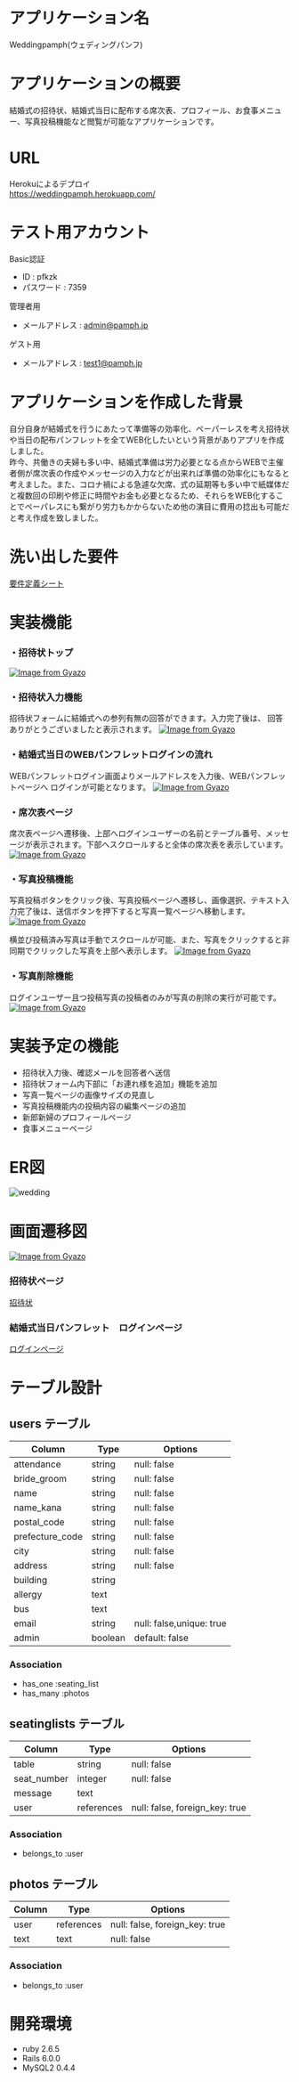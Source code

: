 # アプリケーション名
Weddingpamph(ウェディングパンフ)  

# アプリケーションの概要
結婚式の招待状、結婚式当日に配布する席次表、プロフィール、お食事メニュー、写真投稿機能など閲覧が可能なアプリケーションです。

# URL
Herokuによるデプロイ  
https://weddingpamph.herokuapp.com/

# テスト用アカウント
Basic認証  
- ID : pfkzk  
- パスワード : 7359  

管理者用  
- メールアドレス : admin@pamph.jp  

ゲスト用  
- メールアドレス : test1@pamph.jp  

# アプリケーションを作成した背景
自分自身が結婚式を行うにあたって準備等の効率化、ペーパーレスを考え招待状や当日の配布パンフレットを全てWEB化したいという背景がありアプリを作成しました。  
昨今、共働きの夫婦も多い中、結婚式準備は労力必要となる点からWEBで主催者側が席次表の作成やメッセージの入力などが出来れば準備の効率化にもなると考えました。また、コロナ禍による急遽な欠席、式の延期等も多い中で紙媒体だと複数回の印刷や修正に時間やお金も必要となるため、それらをWEB化することでペーパレスにも繋がり労力もかからないため他の演目に費用の捻出も可能だと考え作成を致しました。

# 洗い出した要件
[要件定義シート](https://docs.google.com/spreadsheets/d/1AScIBReq_3MnZccxr85HZuclkoOBhaAY1jD-Ft3wslw/edit#gid=982722306)

# 実装機能
### ・招待状トップ
[![Image from Gyazo](https://i.gyazo.com/1d586945cfdd867b0c94aab08f9fafad.gif)](https://gyazo.com/1d586945cfdd867b0c94aab08f9fafad)

### ・招待状入力機能
招待状フォームに結婚式への参列有無の回答ができます。入力完了後は、
回答ありがとうございましたと表示されます。
[![Image from Gyazo](https://i.gyazo.com/54f42671f6cb068ab62bebb5a963bfad.gif)](https://gyazo.com/54f42671f6cb068ab62bebb5a963bfad)

### ・結婚式当日のWEBパンフレットログインの流れ
WEBパンフレットログイン画面よりメールアドレスを入力後、WEBパンフレットページへ
ログインが可能となります。
[![Image from Gyazo](https://i.gyazo.com/4d188134c9df85dc1812574780bc99da.gif)](https://gyazo.com/4d188134c9df85dc1812574780bc99da)

### ・席次表ページ
席次表ページへ遷移後、上部へログインユーザーの名前とテーブル番号、メッセージが表示されます。下部へスクロールすると全体の席次表を表示しています。
[![Image from Gyazo](https://i.gyazo.com/3fa9aefcdd4f324492f2c10ba4b05568.gif)](https://gyazo.com/3fa9aefcdd4f324492f2c10ba4b05568)

### ・写真投稿機能
写真投稿ボタンをクリック後、写真投稿ページへ遷移し、画像選択、テキスト入力完了後は、送信ボタンを押下すると写真一覧ページへ移動します。
[![Image from Gyazo](https://i.gyazo.com/1c5e5cfeb8cf1bc4645acc17be252455.gif)](https://gyazo.com/1c5e5cfeb8cf1bc4645acc17be252455)

横並び投稿済み写真は手動でスクロールが可能、また、写真をクリックすると非同期でクリックした写真を上部へ表示します。
[![Image from Gyazo](https://i.gyazo.com/d0601b281d0da5cb37f44c1f746eb560.gif)](https://gyazo.com/d0601b281d0da5cb37f44c1f746eb560)


### ・写真削除機能
ログインユーザー且つ投稿写真の投稿者のみが写真の削除の実行が可能です。
[![Image from Gyazo](https://i.gyazo.com/79a101794129096a8e14458e675c17d7.gif)](https://gyazo.com/79a101794129096a8e14458e675c17d7)

# 実装予定の機能
- 招待状入力後、確認メールを回答者へ送信  
- 招待状フォーム内下部に「お連れ様を追加」機能を追加  
- 写真一覧ページの画像サイズの見直し  
- 写真投稿機能内の投稿内容の編集ページの追加  
- 新郎新婦のプロフィールページ  
- 食事メニューページ

# ER図
![wedding](https://user-images.githubusercontent.com/100673178/166861337-7a52789b-8fc8-4d8e-9e4c-59f9720a6d3d.png)

# 画面遷移図
[![Image from Gyazo](https://i.gyazo.com/951ef69a4902035156cbfbb16348457e.png)](https://gyazo.com/951ef69a4902035156cbfbb16348457e)

### 招待状ページ
[招待状](https://weddingpamph.herokuapp.com/)

### 結婚式当日パンフレット　ログインページ
[ログインページ](https://weddingpamph.herokuapp.com/users/sign_in)


#  テーブル設計

## users テーブル

| Column             | Type    | Options                  |
| ------------------ | ------- | -------------------------|
| attendance         | string  | null: false              |
| bride_groom        | string  | null: false              |
| name               | string  | null: false              |
| name_kana          | string  | null: false              |
| postal_code        | string  | null: false              |
| prefecture_code    | string  | null: false              |
| city               | string  | null: false              |
| address            | string  | null: false              |
| building           | string  |                          |
| allergy            | text    |                          |
| bus                | text    |                          |
| email              | string  | null: false,unique: true |
| admin              | boolean | default: false           |


### Association

- has_one :seating_list
- has_many :photos

## seatinglists テーブル

| Column           | Type       | Options                        |
| ---------------- | ---------- | ------------------------------ |
| table            | string     | null: false                    |
| seat_number      | integer    | null: false                    |
| message          | text       |                                |
| user             | references | null: false, foreign_key: true |

### Association

- belongs_to :user


## photos テーブル

| Column     | Type       | Options                        |
| ---------- | ---------- | ------------------------------ |
| user       | references | null: false, foreign_key: true |
| text       | text       | null: false                    |

### Association

- belongs_to :user

# 開発環境

- ruby 2.6.5
- Rails 6.0.0
- MySQL2 0.4.4